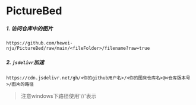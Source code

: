 # PictureBed

##### 1. 访问仓库中的图片

```
https://github.com/hewei-nju/PictureBed/raw/main/<fileFolder>/filename?raw=true
```

##### 2. `jsdelivr`加速

```
https://cdn.jsdelivr.net/gh/<你的github用户名>/<你的图床仓库名>@<仓库版本号>/图片的路径
```

> 注意windows下路径使用'//'表示

